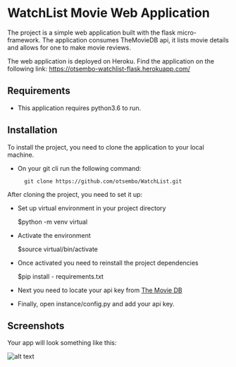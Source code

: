 # WatchList Movie Web Application

The project is a simple web application built with the flask micro-framework. The application consumes TheMovieDB api, it lists movie details and allows for one to make movie reviews.

The web application is deployed on Heroku. Find the application on the following link: https://otsembo-watchlist-flask.herokuapp.com/

Requirements
------------

- This application requires python3.6 to run.

Installation
------------

To install the project, you need to clone the application to your local machine.

- On your git cli run the following command:

        git clone https://github.com/otsembo/WatchList.git

After cloning the project, you need to set it up:

- Set up virtual environment in your project directory

    $python -m venv virtual

- Activate the environment

    $source virtual/bin/activate

- Once activated you need to reinstall the project dependencies

    $pip install - requirements.txt

- Next you need to locate your api key from <a href="https://www.themoviedb.org/documentation/api">The Movie DB</a>

- Finally, open instance/config.py and add your api key.

Screenshots
-----------

Your app will look something like this:

![alt text](https://github.com/otsembo/WatchList/blob/master/image.jpg?raw=true)